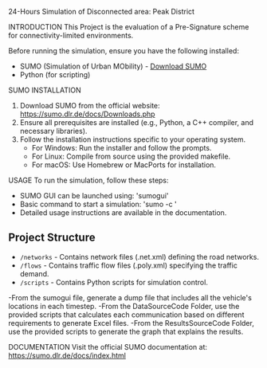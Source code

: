  24-Hours Simulation of Disconnected area: Peak District 

INTRODUCTION
This Project is the evaluation of a Pre-Signature scheme for connectivity-limited environments.


Before running the simulation, ensure you have the following installed:
- SUMO (Simulation of Urban MObility) - [Download SUMO](https://sumo.dlr.de/docs/Downloads.php)
- Python (for scripting)

SUMO INSTALLATION
1. Download SUMO from the official website: https://sumo.dlr.de/docs/Downloads.php
2. Ensure all prerequisites are installed (e.g., Python, a C++ compiler, and necessary libraries).
3. Follow the installation instructions specific to your operating system.
   - For Windows: Run the installer and follow the prompts.
   - For Linux: Compile from source using the provided makefile.
   - For macOS: Use Homebrew or MacPorts for installation.

USAGE
To run the simulation, follow these steps:
- SUMO GUI can be launched using: 'sumogui'
- Basic command to start a simulation: 'sumo -c <configuration file>'
- Detailed usage instructions are available in the documentation.

## Project Structure
- `/networks` - Contains network files (.net.xml) defining the road networks.
- `/flows` - Contains traffic flow files (.poly.xml) specifying the traffic demand.
- `/scripts` - Contains Python scripts for simulation control.



-From the sumogui file, generate a dump file that includes all the vehicle's locations in each timestep. 
-From the DataSourceCode Folder, use the provided scripts that calculates each communication based on different requirements to generate Excel files. 
-From the ResultsSourceCode Folder, use the provided scripts to generate the graph that explains the results. 





DOCUMENTATION
Visit the official SUMO documentation at: https://sumo.dlr.de/docs/index.html



